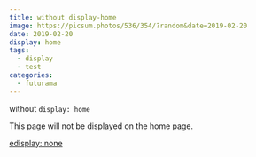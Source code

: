 ```yaml
---
title: without display-home
image: https://picsum.photos/536/354/?random&date=2019-02-20
date: 2019-02-20
display: home
tags: 
  - display
  - test
categories:
  - futurama
--- 
```


without `display: home`

This page will not be displayed on the home page.

<!-- more -->

[edisplay: none](./3.md)